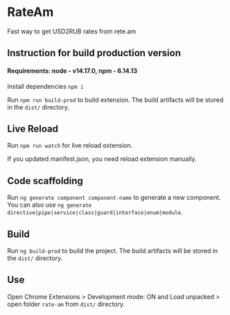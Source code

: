 # RateAm

Fast way to get USD2RUB rates from rete.am

## Instruction for build production version

#### Requirements: node - v14.17.0, npm - 6.14.13

Install dependencies `npm i`

Run `npm run build-prod` to build extension. The build artifacts will be stored in the `dist/` directory.

## Live Reload

Run `npm run watch` for live reload extension.

If you updated manifest.json, you need reload extension manually.


## Code scaffolding

Run `ng generate component component-name` to generate a new component. You can also use `ng generate directive|pipe|service|class|guard|interface|enum|module`.

## Build

Run `ng build-prod` to build the project. The build artifacts will be stored in the `dist/` directory.

## Use

Open Chrome Extensions > Development mode: ON and Load unpacked > open folder `rate-am` from `dist/` directory.
